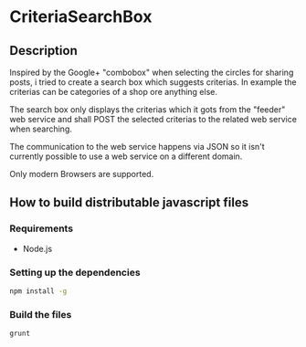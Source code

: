 CriteriaSearchBox
=================

Description
----------

Inspired by the Google+ "combobox" when selecting the circles for sharing posts, i tried to create a search box which suggests criterias.
In example the criterias can be categories of a shop ore anything else.

The search box only displays the criterias which it gots from the "feeder" web service and shall POST the selected criterias to the related web service when searching.

The communication to the web service happens via JSON so it isn't currently possible to use a web service on a different domain.

Only modern Browsers are supported.


How to build distributable javascript files
-----

### Requirements
- Node.js


### Setting up the dependencies
```bash
npm install -g
```

### Build the files
```bash
grunt
```
